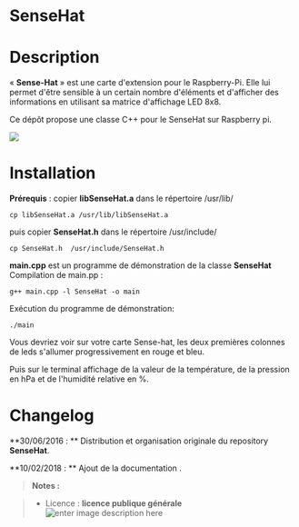 ﻿# SenseHat

# Description
« **Sense-Hat** » est une carte d'extension pour le Raspberry-Pi. Elle lui
permet d'être sensible à un certain nombre d'éléments et d'afficher des
informations en utilisant sa matrice d'affichage LED 8x8.

Ce dépôt propose une classe C++ pour le SenseHat sur Raspberry pi.

<img src="https://github.com/PhilippeSimier/SenseHat/blob/master/Documentation/Sense-HAT.jpg">

# Installation


**Prérequis** : copier **libSenseHat.a**  dans le répertoire /usr/lib/

    cp libSenseHat.a /usr/lib/libSenseHat.a
     

puis copier **SenseHat.h**      dans le répertoire /usr/include/
	

    cp SenseHat.h  /usr/include/SenseHat.h

**main.cpp**  est un programme  de démonstration de  la classe **SenseHat**
Compilation de main.pp : 

    g++ main.cpp -l SenseHat -o main

Exécution   du programme de démonstration: 

    ./main

Vous devriez voir sur votre carte Sense-hat, les deux premières colonnes de leds s'allumer  progressivement en rouge et bleu.

 Puis sur le terminal affichage de la valeur de la température, de la pression en hPa
et de l'humidité relative en %.

# Changelog

**30/06/2016 : ** Distribution et organisation originale du repository **SenseHat**. 

**10/02/2018 : ** Ajout de la documentation . 

> **Notes :**


> - Licence : **licence publique générale** ![enter image description here](https://img.shields.io/badge/licence-GPL-green.svg)
<!-- TOOLBOX 

Génération des badges : https://shields.io/
Génération de ce fichier : https://stackedit.io/editor#


